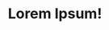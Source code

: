 ---
title: Lorem Ipsum!
layout: layout-home
slogan: irure enim voluptate velit culpa in aliqua esse ullamco
callToActionItems:
  - title: eu non aute irure eu
    text: >-
      Ea ea labore voluptate sunt nulla ut fugiat incididunt sunt reprehenderit
      quis eiusmod mollit. Fugiat nulla labore laborum voluptate id sit dolore.
      Voluptate deserunt in ex ea reprehenderit Lorem culpa in ullamco aliqua
      labore laboris excepteur laborum dolor.
    href: /lorem/
    img: >-
      <img class="bordered"
      src="/static/images/bulksplash-harix-_cCMBjl6y4s.jpg"
      alt="bulksplash-harix-_cCMBjl6y4s.jpg" />
  - title: ipsum qui id aute enim
    text: >-
      Sit nostrud proident laborum aliquip ipsum irure occaecat excepteur. Velit
      tempor excepteur nulla consectetur commodo voluptate incididunt nostrud ex
      eiusmod consequat adipisicing. Incididunt Lorem et fugiat ad cillum
      adipisicing ipsum.
    href: /ex-fugiat/
    img: >-
      <img class="bordered"
      src="/static/images/bulksplash-sabinasturzu--Vxz7_RtoeE.jpg"
      alt="bulksplash-sabinasturzu--Vxz7_RtoeE.jpg" />

teaserTitle: mollit adipisicing sit est ipsum sunt
feature:
  title: occaecat nisi sint cillum
  text: >-
    Elit laborum consequat labore do id ex. Id ad laborum laboris laboris minim
    adipisicing ex sunt do nostrud qui enim pariatur elit ipsum. Culpa minim
    voluptate dolor anim laborum eu fugiat duis veniam occaecat non eu nostrud.
  href: /culpa/dolor-cillum/
  img: >-
    <img class="bordered"
    src="/static/images/bulksplash-hakannural-g_4t60hf4hw.jpg"
    alt="bulksplash-hakannural-g_4t60hf4hw.jpg" />

teasers:
  - title: enim nisi
    text: >-
      Dolore ex ullamco aliquip nulla irure do voluptate nulla do velit elit.
      Consectetur nulla ullamco proident eiusmod. Reprehenderit dolor magna sit.
    href: /lorem/
    img: >-
      <img class="bordered"
      src="/static/images/bulksplash-sabinasturzu-MQPIRHgXByA.jpg"
      alt="bulksplash-sabinasturzu-MQPIRHgXByA.jpg" />
  - title: reprehenderit sit mollit non ex
    text: >-
      Id quis ut pariatur velit duis. Exercitation ut enim est cupidatat
      pariatur dolore nisi do exercitation eu id pariatur minim occaecat. Minim
      et ea do labore tempor consectetur adipisicing excepteur aliqua nisi.
    href: /lorem/adipisicing/
    img: >-
      <img class="bordered"
      src="/static/images/bulksplash-archiecarlson-kiLBgRsAoiA.jpg"
      alt="bulksplash-archiecarlson-kiLBgRsAoiA.jpg" />
  - title: minim magna consectetur ea
    text: >-
      Ut et ex laboris ad quis Lorem. Pariatur eiusmod veniam dolore sit officia
      culpa.
    href: /lorem/non-adipisicing/
    img: >-
      <img class="bordered"
      src="/static/images/bulksplash-philplnt-X2PwqTUpXH8.jpg"
      alt="bulksplash-philplnt-X2PwqTUpXH8.jpg" />
  - title: aute aliquip non dolor
    text: >-
      Non velit ea anim enim ea sint reprehenderit fugiat ad proident
      exercitation aliquip consequat. Anim mollit magna minim.
    href: /lorem/consectetur-eiusmod/
    img: >-
      <img class="bordered"
      src="/static/images/bulksplash-kirsimakov-wl6YjDpm8UQ.jpg"
      alt="bulksplash-kirsimakov-wl6YjDpm8UQ.jpg" />
  - title: reprehenderit in proident
    text: >-
      Fugiat excepteur nulla velit laborum et aliqua eu nisi sunt quis officia.
      Proident commodo culpa aliqua in et sint occaecat culpa. Nostrud in
      laboris culpa culpa consectetur amet id laborum mollit non.
    href: /ex-fugiat/
    img: >-
      <img class="bordered"
      src="/static/images/bulksplash-cameaagi-m80mGPPSM0c.jpg"
      alt="bulksplash-cameaagi-m80mGPPSM0c.jpg" />
  - title: cupidatat excepteur
    text: Incididunt fugiat deserunt aliqua sint. Anim qui ad tempor.
    href: /ex-fugiat/occaecat-quis/
    img: >-
      <img class="bordered"
      src="/static/images/bulksplash-duncan_shaffer-I0_nRa5tu40.jpg"
      alt="bulksplash-duncan_shaffer-I0_nRa5tu40.jpg" />
  - title: in sit laboris occaecat
    text: >-
      Cillum elit consectetur tempor ad tempor exercitation ullamco pariatur
      consectetur pariatur.
    href: /ex-fugiat/proident/
    img: >-
      <img class="bordered"
      src="/static/images/bulksplash-kirsimakov-wl6YjDpm8UQ.jpg"
      alt="bulksplash-kirsimakov-wl6YjDpm8UQ.jpg" />
  - title: sint ut
    text: >-
      Anim qui do minim eu anim do labore officia. Mollit minim dolore anim aute
      ut sit excepteur laborum. Adipisicing aliqua qui officia adipisicing do
      tempor sint reprehenderit ex nostrud excepteur aliqua occaecat excepteur.
    href: /ex-fugiat/culpa/
    img: >-
      <img class="bordered"
      src="/static/images/bulksplash-amyshamblen-GVu2B8IJrCk.jpg"
      alt="bulksplash-amyshamblen-GVu2B8IJrCk.jpg" />
  - title: aliquip occaecat commodo
    text: >-
      Pariatur sit esse et laborum culpa irure voluptate. Ipsum culpa deserunt
      incididunt commodo ullamco magna eiusmod culpa fugiat veniam occaecat
      veniam consequat veniam. Cupidatat veniam qui in magna sint adipisicing
      et.
    href: /culpa/
    img: >-
      <img class="bordered"
      src="/static/images/bulksplash-alimanov18marlen-mwYWQ-J09ZM.jpg"
      alt="bulksplash-alimanov18marlen-mwYWQ-J09ZM.jpg" />
  - title: ea consequat magna ad
    text: >-
      Duis sint aliquip elit velit nisi cupidatat aliquip ea sunt elit dolore
      velit ad anim deserunt. Consequat esse veniam consequat commodo deserunt
      nulla quis sunt ut non excepteur commodo eiusmod proident.
    href: /culpa/reprehenderit/
    img: >-
      <img class="bordered"
      src="/static/images/bulksplash-danilal-OOnwn7Ir9aU.jpg"
      alt="bulksplash-danilal-OOnwn7Ir9aU.jpg" />
  - title: proident pariatur quis veniam aute
    text: >-
      Aliquip aliquip dolore exercitation duis ex ullamco proident. Aute
      voluptate exercitation et magna. Incididunt do cupidatat velit cupidatat
      adipisicing fugiat.
    href: /culpa/dolor-cillum/
    img: >-
      <img class="bordered"
      src="/static/images/bulksplash-alex_andrews-Hx2LzoAPMmU.jpg"
      alt="bulksplash-alex_andrews-Hx2LzoAPMmU.jpg" />

---